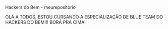 Hackers do Bem - meurepositorio


OLÁ A TODOS, ESTOU CURSANDO A ESPECIALIZAÇÃO DE BLUE TEAM DO HACKERS DO BEM!!! BORÁ PRA CIMA!
